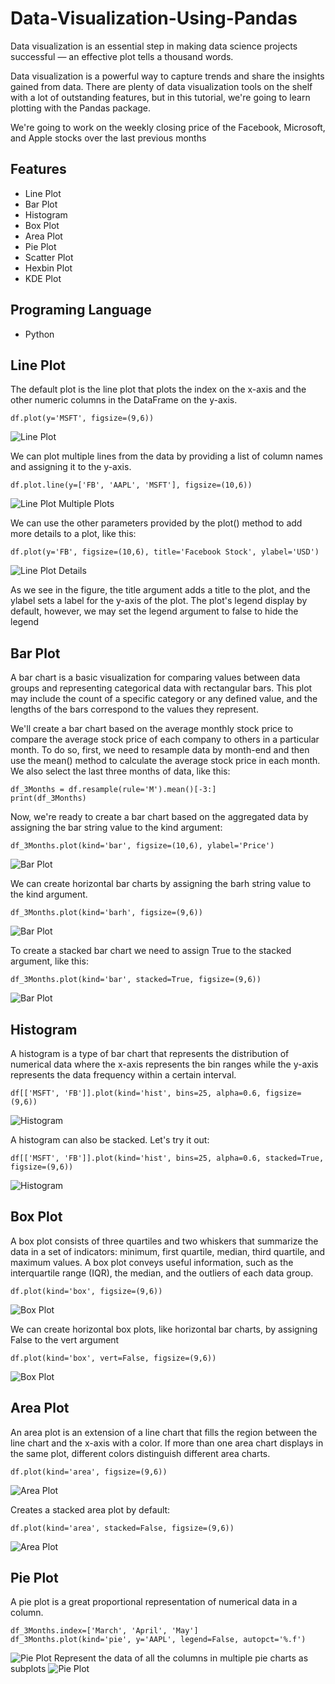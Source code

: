 
# Data-Visualization-Using-Pandas 

Data visualization is an essential step in making data science projects successful — an effective plot tells a thousand words. 

Data visualization is a powerful way to capture trends and share the insights gained from data. There are plenty of data visualization tools on the shelf with a lot of outstanding features, but in this tutorial, we're going to learn plotting with the Pandas package.

We're going to work on the weekly closing price of the Facebook, Microsoft, and Apple stocks over the last previous months


## Features

- Line Plot
- Bar Plot
- Histogram
- Box Plot
- Area Plot
- Pie Plot
- Scatter Plot
- Hexbin Plot
- KDE Plot

## Programing Language
- Python
## Line Plot

The default plot is the line plot that plots the index on the x-axis and the other numeric columns in the DataFrame on the y-axis.

```
df.plot(y='MSFT', figsize=(9,6))
```

![Line Plot](https://github.com/SulemanMughal/Data-Visualization-Using-Pandas/blob/main/name.png)


We can plot multiple lines from the data by providing a list of column names and assigning it to the y-axis.

```
df.plot.line(y=['FB', 'AAPL', 'MSFT'], figsize=(10,6))
```

![Line Plot Multiple Plots](https://github.com/SulemanMughal/Data-Visualization-Using-Pandas/blob/main/name-1.png)

We can use the other parameters provided by the plot() method to add more details to a plot, like this:

```
df.plot(y='FB', figsize=(10,6), title='Facebook Stock', ylabel='USD')
```

![Line Plot Details](https://github.com/SulemanMughal/Data-Visualization-Using-Pandas/blob/main/name-2.png)

As we see in the figure, the title argument adds a title to the plot, and the ylabel sets a label for the y-axis of the plot. The plot's legend display by default, however, we may set the legend argument to false to hide the legend
## Bar Plot

A bar chart is a basic visualization for comparing values between data groups and representing categorical data with rectangular bars. This plot may include the count of a specific category or any defined value, and the lengths of the bars correspond to the values they represent.


We'll create a bar chart based on the average monthly stock price to compare the average stock price of each company to others in a particular month. To do so, first, we need to resample data by month-end and then use the mean() method to calculate the average stock price in each month. We also select the last three months of data, like this:

```
df_3Months = df.resample(rule='M').mean()[-3:]
print(df_3Months)
```

Now, we're ready to create a bar chart based on the aggregated data by assigning the bar string value to the kind argument:

```
df_3Months.plot(kind='bar', figsize=(10,6), ylabel='Price')
```

![Bar Plot](https://github.com/SulemanMughal/Data-Visualization-Using-Pandas/blob/main/name-3.png)

We can create horizontal bar charts by assigning the barh string value to the kind argument.

```
df_3Months.plot(kind='barh', figsize=(9,6))
```

![Bar Plot](https://github.com/SulemanMughal/Data-Visualization-Using-Pandas/blob/main/name-20.png)

To create a stacked bar chart we need to assign True to the stacked argument, like this:

```
df_3Months.plot(kind='bar', stacked=True, figsize=(9,6))
```

![Bar Plot](https://github.com/SulemanMughal/Data-Visualization-Using-Pandas/blob/main/name-4.png)

## Histogram

A histogram is a type of bar chart that represents the distribution of numerical data where the x-axis represents the bin ranges while the y-axis represents the data frequency within a certain interval. 
```
df[['MSFT', 'FB']].plot(kind='hist', bins=25, alpha=0.6, figsize=(9,6))
```
![Histogram](https://github.com/SulemanMughal/Data-Visualization-Using-Pandas/blob/main/name-21.png)

A histogram can also be stacked. Let's try it out:
```
df[['MSFT', 'FB']].plot(kind='hist', bins=25, alpha=0.6, stacked=True, figsize=(9,6))
```
![Histogram](https://github.com/SulemanMughal/Data-Visualization-Using-Pandas/blob/main/name-6.png)

## Box Plot

A box plot consists of three quartiles and two whiskers that summarize the data in a set of indicators: minimum, first quartile, median, third quartile, and maximum values. A box plot conveys useful information, such as the interquartile range (IQR), the median, and the outliers of each data group.
```
df.plot(kind='box', figsize=(9,6))
```
![Box Plot](https://github.com/SulemanMughal/Data-Visualization-Using-Pandas/blob/main/name-7.png)

We can create horizontal box plots, like horizontal bar charts, by assigning False to the vert argument
```
df.plot(kind='box', vert=False, figsize=(9,6))
```
![Box Plot](https://github.com/SulemanMughal/Data-Visualization-Using-Pandas/blob/main/name-8.png)
## Area Plot

An area plot is an extension of a line chart that fills the region between the line chart and the x-axis with a color. If more than one area chart displays in the same plot, different colors distinguish different area charts.
```
df.plot(kind='area', figsize=(9,6))
```
![Area Plot](https://github.com/SulemanMughal/Data-Visualization-Using-Pandas/blob/main/name-9.png)

Creates a stacked area plot by default:
```
df.plot(kind='area', stacked=False, figsize=(9,6))
```
![Area Plot](https://github.com/SulemanMughal/Data-Visualization-Using-Pandas/blob/main/name-10.png)


## Pie Plot

A pie plot is a great proportional representation of numerical data in a column.
```
df_3Months.index=['March', 'April', 'May']
df_3Months.plot(kind='pie', y='AAPL', legend=False, autopct='%.f')
```
![Pie Plot](https://github.com/SulemanMughal/Data-Visualization-Using-Pandas/blob/main/name-11.png)
Represent the data of all the columns in multiple pie charts as subplots
![Pie Plot](https://github.com/SulemanMughal/Data-Visualization-Using-Pandas/blob/main/name-12.png)